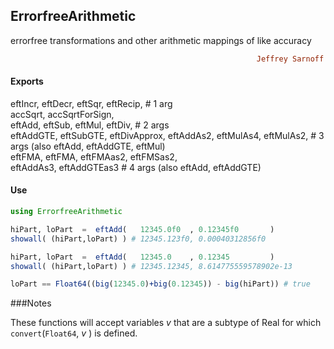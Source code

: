 ## ErrorfreeArithmetic
errorfree transformations and other arithmetic mappings of like accuracy
```ruby
                                                       Jeffrey Sarnoff © 2016-Mar-22 at New York
```
#### Exports
  eftIncr, eftDecr, eftSqr, eftRecip,   # 1 arg  
  accSqrt, accSqrtForSign,  
  eftAdd, eftSub, eftMul, eftDiv,       # 2 args  
  eftAddGTE, eftSubGTE, eftDivApprox,
  eftAddAs2, eftMulAs4, eftMulAs2,      # 3 args (also eftAdd, eftAddGTE, eftMul)  
  eftFMA, eftFMA, eftFMAas2, eftFMSas2,  
  eftAddAs3, eftAddGTEas3               # 4 args (also eftAdd, eftAddGTE)

#### Use
```julia
using ErrorfreeArithmetic

hiPart, loPart  =  eftAdd(   12345.0f0  , 0.12345f0       ) 
showall( (hiPart,loPart) ) # 12345.123f0, 0.00040312856f0

hiPart, loPart  =  eftAdd(   12345.0    , 0.12345         ) 
showall( (hiPart,loPart) ) # 12345.12345, 8.614775559578902e-13

loPart == Float64((big(12345.0)+big(0.12345)) - big(hiPart)) # true


```
###Notes

These functions will accept variables _v_ that are a subtype of Real for which `convert`(`Float64`, _v_ ) is defined.

